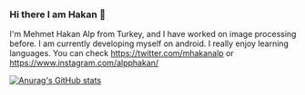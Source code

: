 ### Hi there I am Hakan 👋

I'm Mehmet Hakan Alp from Turkey, and I have worked on image processing before. I am currently developing myself on android. I really enjoy learning languages.
You can check https://twitter.com/mhakanalp or https://www.instagram.com/alpphakan/

[![Anurag's GitHub stats](https://github-readme-stats.vercel.app/api?username=hakan060)](https://github.com/anuraghazra/github-readme-stats)

<!--
**hakan060/hakan060** is a ✨ _special_ ✨ repository because its `README.md` (this file) appears on your GitHub profile.

Here are some ideas to get you started:

- 🔭 I’m currently working on ...
- 🌱 I’m currently learning ...
- 👯 I’m looking to collaborate on ...
- 🤔 I’m looking for help with ...
- 💬 Ask me about ...
- 📫 How to reach me: ...
- 😄 Pronouns: ...
- ⚡ Fun fact: ...
-->
